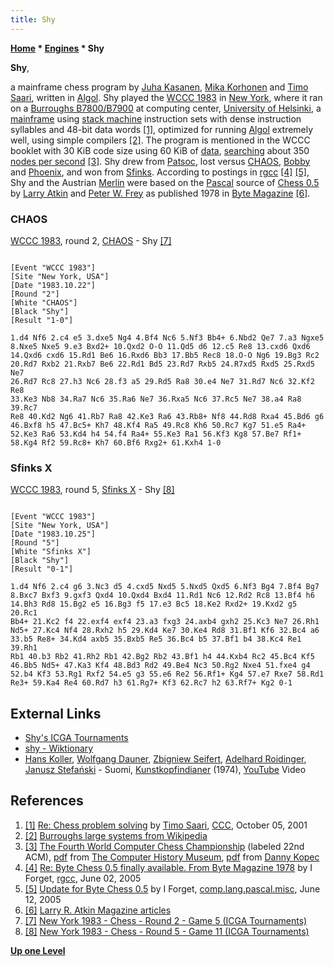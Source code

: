 ```yaml
---
title: Shy
---
```

**[Home](Home "Home") \* [Engines](Engines "Engines") \* Shy**


**Shy**,  

a mainframe chess program by [Juha Kasanen](Juha_Kasanen "Juha Kasanen"), [Mika Korhonen](Mika_Korhonen "Mika Korhonen") and [Timo Saari](Timo_Saari "Timo Saari"), written in [Algol](Algol "Algol"). Shy played the [WCCC 1983](WCCC_1983 "WCCC 1983") in [New York](https://en.wikipedia.org/wiki/New_York_City), where it ran on a [Burroughs B7800/B7900](Burroughs_B-5500 "Burroughs B-5500") at computing center, [University of Helsinki](University_of_Helsinki "University of Helsinki"), a [mainframe](https://en.wikipedia.org/wiki/Mainframe_computer) using [stack machine](https://en.wikipedia.org/wiki/Stack_machine) instruction sets with dense instruction syllables and 48-bit data words <a id="cite-note-1" href="#cite-ref-1">[1]</a>, optimized for running [Algol](Algol "Algol") extremely well, using simple compilers <a id="cite-note-2" href="#cite-ref-2">[2]</a>. The program is mentioned in the WCCC booklet with 30 KiB code size using 60 KiB of [data](Data "Data"), [searching](Search "Search") about 350 [nodes per second](Nodes_per_Second "Nodes per Second") <a id="cite-note-3" href="#cite-ref-3">[3]</a>. Shy drew from [Patsoc](Patsoc "Patsoc"), lost versus [CHAOS](CHAOS "CHAOS"), [Bobby](Bobby "Bobby") and [Phoenix](Phoenix "Phoenix"), and won from [Sfinks](Sfinks "Sfinks"). According to postings in [rgcc](Computer_Chess_Forums "Computer Chess Forums") <a id="cite-note-4" href="#cite-ref-4">[4]</a> <a id="cite-note-5" href="#cite-ref-5">[5]</a>, Shy and the Austrian [Merlin](Merlin "Merlin") were based on the [Pascal](Pascal "Pascal") source of [Chess 0.5](Chess_0.5 "Chess 0.5") by [Larry Atkin](Larry_Atkin "Larry Atkin") and [Peter W. Frey](Peter_W._Frey "Peter W. Frey") as published 1978 in [Byte Magazine](Byte_Magazine "Byte Magazine") <a id="cite-note-6" href="#cite-ref-6">[6]</a>.



### CHAOS


[WCCC 1983](WCCC_1983 "WCCC 1983"), round 2, [CHAOS](CHAOS "CHAOS") - Shy <a id="cite-note-7" href="#cite-ref-7">[7]</a>




```

[Event "WCCC 1983"]
[Site "New York, USA"]
[Date "1983.10.22"]
[Round "2"]
[White "CHAOS"]
[Black "Shy"]
[Result "1-0"]

1.d4 Nf6 2.c4 e5 3.dxe5 Ng4 4.Bf4 Nc6 5.Nf3 Bb4+ 6.Nbd2 Qe7 7.a3 Ngxe5 
8.Nxe5 Nxe5 9.e3 Bxd2+ 10.Qxd2 O-O 11.Qd5 d6 12.c5 Re8 13.cxd6 Qxd6 
14.Qxd6 cxd6 15.Rd1 Be6 16.Rxd6 Bb3 17.Bb5 Rec8 18.O-O Ng6 19.Bg3 Rc2 
20.Rd7 Rxb2 21.Rxb7 Be6 22.Rd1 Bd5 23.Rd7 Rxb5 24.R7xd5 Rxd5 25.Rxd5 Ne7 
26.Rd7 Rc8 27.h3 Nc6 28.f3 a5 29.Rd5 Ra8 30.e4 Ne7 31.Rd7 Nc6 32.Kf2 Re8 
33.Ke3 Nb8 34.Ra7 Nc6 35.Ra6 Ne7 36.Rxa5 Nc6 37.Rc5 Ne7 38.a4 Ra8 39.Rc7 
Re8 40.Kd2 Ng6 41.Rb7 Ra8 42.Ke3 Ra6 43.Rb8+ Nf8 44.Rd8 Rxa4 45.Bd6 g6 
46.Bxf8 h5 47.Bc5+ Kh7 48.Kf4 Ra5 49.Rc8 Kh6 50.Rc7 Kg7 51.e5 Ra4+ 
52.Ke3 Ra6 53.Kd4 h4 54.f4 Ra4+ 55.Ke3 Ra1 56.Kf3 Kg8 57.Be7 Rf1+ 
58.Kg4 Rf2 59.Rc8+ Kh7 60.Bf6 Rxg2+ 61.Kxh4 1-0 

```

### Sfinks X


[WCCC 1983](WCCC_1983 "WCCC 1983"), round 5, [Sfinks X](Sfinks "Sfinks") - Shy <a id="cite-note-8" href="#cite-ref-8">[8]</a>




```

[Event "WCCC 1983"]
[Site "New York, USA"]
[Date "1983.10.25"]
[Round "5"]
[White "Sfinks X"]
[Black "Shy"]
[Result "0-1"]

1.d4 Nf6 2.c4 g6 3.Nc3 d5 4.cxd5 Nxd5 5.Nxd5 Qxd5 6.Nf3 Bg4 7.Bf4 Bg7 
8.Bxc7 Bxf3 9.gxf3 Qxd4 10.Qxd4 Bxd4 11.Rd1 Nc6 12.Rd2 Rc8 13.Bf4 h6 
14.Bh3 Rd8 15.Bg2 e5 16.Bg3 f5 17.e3 Bc5 18.Ke2 Rxd2+ 19.Kxd2 g5 20.Rc1 
Bb4+ 21.Kc2 f4 22.exf4 exf4 23.a3 fxg3 24.axb4 gxh2 25.Kc3 Ne7 26.Rh1 
Nd5+ 27.Kc4 Nf4 28.Rxh2 h5 29.Kd4 Ke7 30.Ke4 Rd8 31.Bf1 Kf6 32.Bc4 a6 
33.b5 Re8+ 34.Kd4 axb5 35.Bxb5 Re5 36.Bc4 b5 37.Bf1 b4 38.Kc4 Re1 39.Rh1
Rb1 40.b3 Rb2 41.Rh2 Rb1 42.Bg2 Rb2 43.Bf1 h4 44.Kxb4 Rc2 45.Bc4 Kf5 
46.Bb5 Nd5+ 47.Ka3 Kf4 48.Bd3 Rd2 49.Be4 Nc3 50.Rg2 Nxe4 51.fxe4 g4 
52.b4 Kf3 53.Rg1 Rxf2 54.e5 g3 55.e6 Re2 56.Rf1+ Kg4 57.e7 Rxe7 58.Rd1 
Re3+ 59.Ka4 Re4 60.Rd7 h3 61.Rg7+ Kf3 62.Rc7 h2 63.Rf7+ Kg2 0-1 

```

## External Links


* [Shy's ICGA Tournaments](https://www.game-ai-forum.org/icga-tournaments/program.php?id=416)
* [shy - Wiktionary](https://en.wiktionary.org/wiki/shy)
* [Hans Koller](Category:Hans_Koller "Category:Hans Koller"), [Wolfgang Dauner](Category:Wolfgang_Dauner "Category:Wolfgang Dauner"), [Zbigniew Seifert](Category:Zbigniew_Seifert "Category:Zbigniew Seifert"), [Adelhard Roidinger](https://en.wikipedia.org/wiki/Adelhard_Roidinger), [Janusz Stefański](https://pl.wikipedia.org/wiki/Janusz_Stefa%C5%84ski) - Suomi, [Kunstkopfindianer](https://www.discogs.com/de/Hans-Koller-Wolfgang-Dauner-Adelhard-Roidinger-Zbigniew-Seifert-Janusz-Stefanski-Kunstkopfindianer/release/2621466) (1974), [YouTube](https://en.wikipedia.org/wiki/YouTube) Video


 
## References


1. <a id="cite-ref-1" href="#cite-note-1">[1]</a> [Re: Chess problem solving](https://www.stmintz.com/ccc/index.php?id=191935) by [Timo Saari](Timo_Saari "Timo Saari"), [CCC](CCC "CCC"), October 05, 2001
2. <a id="cite-ref-2" href="#cite-note-2">[2]</a> [Burroughs large systems from Wikipedia](https://en.wikipedia.org/wiki/Burroughs_large_systems)
3. <a id="cite-ref-3" href="#cite-note-3">[3]</a> [The Fourth World Computer Chess Championship](http://www.computerhistory.org/chess/full_record.php?iid=doc-431614f6c8af8) (labeled 22nd ACM), [pdf](http://archive.computerhistory.org/projects/chess/related_materials/text/3-1%20and%203-2%20and%203-3%20and%204-3.1983_WCCC/1983-%20WCCC.062303061.sm.pdf) from [The Computer History Museum](The_Computer_History_Museum "The Computer History Museum"), [pdf](http://www.sci.brooklyn.cuny.edu/%7Ekopec/Publications/Publications/O_36_C.pdf) from [Danny Kopec](Danny_Kopec "Danny Kopec")
4. <a id="cite-ref-4" href="#cite-note-4">[4]</a> [Re: Byte Chess 0.5 finally available. From Byte Magazine 1978](http://groups.google.com/group/rec.games.chess.computer/msg/d6da2b3b0fbcb50e) by I Forget, [rgcc](Computer_Chess_Forums "Computer Chess Forums"), June 02, 2005
5. <a id="cite-ref-5" href="#cite-note-5">[5]</a> [Update for Byte Chess 0.5](http://groups.google.com/group/comp.lang.pascal.misc/browse_frm/thread/13268077738fa33) by I Forget, [comp.lang.pascal.misc](http://groups.google.com/group/comp.lang.pascal.misc/topics), June 12, 2005
6. <a id="cite-ref-6" href="#cite-note-6">[6]</a> [Larry R. Atkin Magazine articles](http://www.devili.iki.fi/library/author/1442.en.html)
7. <a id="cite-ref-7" href="#cite-note-7">[7]</a> [New York 1983 - Chess - Round 2 - Game 5 (ICGA Tournaments)](https://www.game-ai-forum.org/icga-tournaments/round.php?tournament=65&round=2&id=5)
8. <a id="cite-ref-8" href="#cite-note-8">[8]</a> [New York 1983 - Chess - Round 5 - Game 11 (ICGA Tournaments)](https://www.game-ai-forum.org/icga-tournaments/round.php?tournament=65&round=5&id=11)

**[Up one Level](Engines "Engines")**







 
